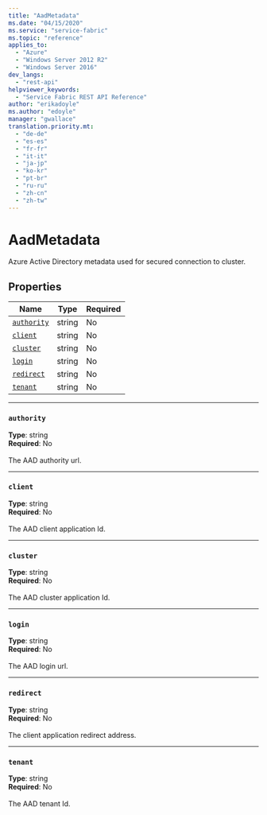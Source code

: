 ```yaml
---
title: "AadMetadata"
ms.date: "04/15/2020"
ms.service: "service-fabric"
ms.topic: "reference"
applies_to: 
  - "Azure"
  - "Windows Server 2012 R2"
  - "Windows Server 2016"
dev_langs: 
  - "rest-api"
helpviewer_keywords: 
  - "Service Fabric REST API Reference"
author: "erikadoyle"
ms.author: "edoyle"
manager: "gwallace"
translation.priority.mt: 
  - "de-de"
  - "es-es"
  - "fr-fr"
  - "it-it"
  - "ja-jp"
  - "ko-kr"
  - "pt-br"
  - "ru-ru"
  - "zh-cn"
  - "zh-tw"
---
```

# AadMetadata

Azure Active Directory metadata used for secured connection to cluster.

## Properties
| Name | Type | Required |
| --- | --- | --- |
| [`authority`](#authority) | string | No |
| [`client`](#client) | string | No |
| [`cluster`](#cluster) | string | No |
| [`login`](#login) | string | No |
| [`redirect`](#redirect) | string | No |
| [`tenant`](#tenant) | string | No |

____
### `authority`
__Type__: string <br/>
__Required__: No<br/>
<br/>
The AAD authority url.

____
### `client`
__Type__: string <br/>
__Required__: No<br/>
<br/>
The AAD client application Id.

____
### `cluster`
__Type__: string <br/>
__Required__: No<br/>
<br/>
The AAD cluster application Id.

____
### `login`
__Type__: string <br/>
__Required__: No<br/>
<br/>
The AAD login url.

____
### `redirect`
__Type__: string <br/>
__Required__: No<br/>
<br/>
The client application redirect address.

____
### `tenant`
__Type__: string <br/>
__Required__: No<br/>
<br/>
The AAD tenant Id.
